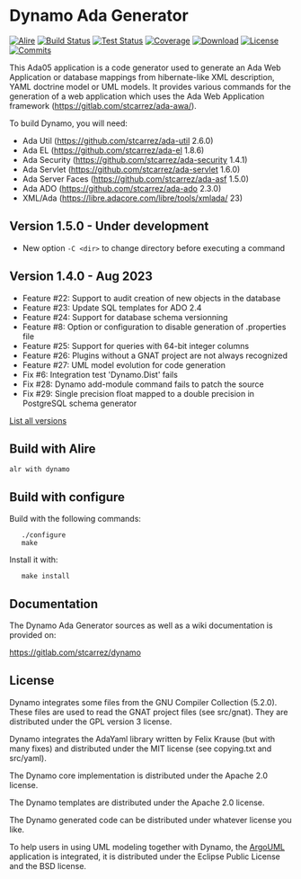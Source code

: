 # Dynamo Ada Generator

[![Alire](https://img.shields.io/endpoint?url=https://alire.ada.dev/badges/dynamo.json)](https://alire.ada.dev/crates/dynamo)
[![Build Status](https://img.shields.io/endpoint?url=https://porion.vacs.fr/porion/api/v1/projects/dynamo/badges/build.json)](https://porion.vacs.fr/porion/projects/view/dynamo/summary)
[![Test Status](https://img.shields.io/endpoint?url=https://porion.vacs.fr/porion/api/v1/projects/dynamo/badges/tests.json)](https://porion.vacs.fr/porion/projects/view/dynamo/xunits)
[![Coverage](https://img.shields.io/endpoint?url=https://porion.vacs.fr/porion/api/v1/projects/dynamo/badges/coverage.json)](https://porion.vacs.fr/porion/projects/view/dynamo/summary)
[![Download](https://img.shields.io/badge/download-1.4.0-brightgreen.svg)](https://download.vacs.fr/dynamo/dynamo-1.4.0.tar.gz)
[![License](https://img.shields.io/badge/license-APACHE2-blue.svg)](LICENSE)
[![Commits](https://img.shields.io/github/commits-since/stcarrez/dynamo/1.4.0.svg)](Commits)

This Ada05 application is a code generator used to generate
an Ada Web Application or database mappings from hibernate-like
XML description, YAML doctrine model or UML models.  It provides various commands for the
generation of a web application which uses the Ada Web Application framework
(https://gitlab.com/stcarrez/ada-awa/).

To build Dynamo, you will need:

* Ada Util     (https://github.com/stcarrez/ada-util          2.6.0)
* Ada EL       (https://github.com/stcarrez/ada-el            1.8.6)
* Ada Security (https://github.com/stcarrez/ada-security      1.4.1)
* Ada Servlet  (https://github.com/stcarrez/ada-servlet       1.6.0)
* Ada Server Faces (https://github.com/stcarrez/ada-asf       1.5.0)
* Ada ADO      (https://github.com/stcarrez/ada-ado           2.3.0)
* XML/Ada      (https://libre.adacore.com/libre/tools/xmlada/  23)

## Version 1.5.0   - Under development
  - New option `-C <dir>` to change directory before executing a command

## Version 1.4.0   - Aug 2023
- Feature #22: Support to audit creation of new objects in the database
- Feature #23: Update SQL templates for ADO 2.4
- Feature #24: Support for database schema versionning
- Feature #8: Option or configuration to disable generation of <project>.properties file
- Feature #25: Support for queries with 64-bit integer columns
- Feature #26: Plugins without a GNAT project are not always recognized
- Feature #27: UML model evolution for code generation
- Fix #6: Integration test 'Dynamo.Dist' fails
- Fix #28: Dynamo add-module command fails to patch the source
- Fix #29: Single precision float mapped to a double precision in PostgreSQL schema generator

[List all versions](https://github.com/stcarrez/dynamo/blob/master/NEWS.md)

## Build with Alire

```
alr with dynamo
```

## Build with configure

Build with the following commands:
```
   ./configure
   make
```
Install it with:
```
   make install
```
## Documentation

The Dynamo Ada Generator sources as well as a wiki documentation
is provided on:

   https://gitlab.com/stcarrez/dynamo


## License

Dynamo integrates some files from the GNU Compiler Collection (5.2.0).
These files are used to read the GNAT project files (see src/gnat).
They are distributed under the GPL version 3 license.

Dynamo integrates the AdaYaml library written by Felix Krause
(but with many fixes) and distributed under the MIT license (see copying.txt and src/yaml).

The Dynamo core implementation is distributed under the Apache 2.0 license.

The Dynamo templates are distributed under the Apache 2.0 license.

The Dynamo generated code can be distributed under whatever license you like.

To help users in using UML modeling together with Dynamo, the [ArgoUML](https://github.com/argouml-tigris-org/argouml)
application is integrated, it is distributed under the Eclipse Public License and the BSD license.

